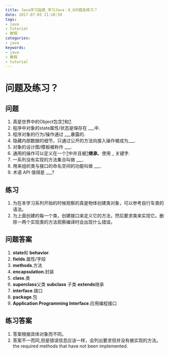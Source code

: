 ```yaml
---
title: Java学习指南_学习Java：O_O问题及练习？
date: 2017-07-03 11:20:59
tags: 
- java
- tutorial
- 教程
categories:
- java	
keywords:
- java
- 教程
- tutorial
---
```


# 问题及练习？

## 问题

1. 真是世界中的Object包含<u>?</u>和<u>?</u>.
2. 程序中对象的state属性/状态是保存在 ___中.
3. 程序对象的行为/操作通过 ___暴露的.
4. 隐藏内部数据的细节，只通过公开的方法向接入操作被成为___.
5. 对象的设计图/模板被称作 ___.
6. 通用的操作可以定义在一个<u>?</u>中并且被<u>?</u>**继承**。使用 _ 关键字.
7. 一系列没有实现的方法集合叫做 ___.
8. 用来组织类与接口的命名空间的功能叫做 ___.
9. 术语 API 值得是 ___?

## 练习

1. 为在本学习系列开始的时候观察的真是物体创建类对象，可以参考自行车类的语法。
2. 为上面创建的每一个类，创建接口来定义它的方法，然后要求类来实现它。删除一两个实现类的方法观察编译时会出现什么错误。

## 问题答案

<!--more-->

1.  **state**和 **behavior**.
2.  **fields**.属性/字段
3.  **methods**.方法
4.  **encapsulation**.封装
5.  **class**.类
6.  **superclass**父类  **subclass** 子类 **extends**继承 
7.  **interface**.接口
8.  **package**.包
9.  **Application Programming Interface**.应用编程接口

## 练习答案

1. 答案根据具体对象而不同。
2. 答案不一而同,但是错误信息应该一样，会列出要求但并没有被实现的方法。the required methods that have not been implemented.